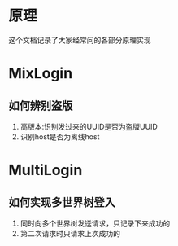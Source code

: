 # 原理
这个文档记录了大家经常问的各部分原理实现
# MixLogin
## 如何辨别盗版
1. 高版本:识别发过来的UUID是否为盗版UUID
2. 识别host是否为离线host

# MultiLogin
## 如何实现多世界树登入
1. 同时向多个世界树发送请求，只记录下来成功的
2. 第二次请求时只请求上次成功的